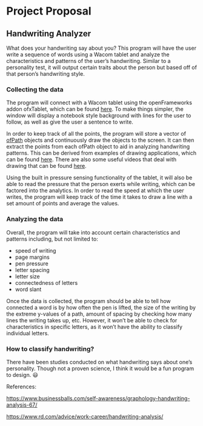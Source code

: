 # Project Proposal
## Handwriting Analyzer

What does your handwriting say about you? This program will have the user write a sequence of words using a Wacom tablet and analyze the characteristics and patterns of the user’s handwriting. Similar to a personality test, it will output certain traits about the person but based off of that person’s handwriting style. 

### Collecting the data

The program will connect with a Wacom tablet using the openFrameworks addon ofxTablet, which can be found [here](https://github.com/mattebb/ofxTablet). To make things simpler, the window will display a notebook style background with lines for the user to follow, as well as give the user a sentence to write. 

In order to keep track of all the points, the program will store a vector of [ofPath]( http://openframeworks.cc/documentation/graphics/ofPath/) objects and continuously draw the objects to the screen. It can then extract the points from each ofPath object to aid in analyzing handwriting patterns. This can be derived from examples of drawing applications, which can be found [here]( https://github.com/ofZach/drawing-examples). There are also some useful videos that deal with drawing that can be found [here]( https://www.youtube.com/watch?v=ELEL8CAdVHY). 

Using the built in pressure sensing functionality of the tablet, it will also be able to read the pressure that the person exerts while writing, which can be factored into the analytics. In order to read the speed at which the user writes, the program will keep track of the time it takes to draw a line with a set amount of points and average the values. 

### Analyzing the data

Overall, the program will take into account certain characteristics and patterns including, but not limited to:
* speed of writing
* page margins
* pen pressure
* letter spacing
* letter size
* connectedness of letters
* word slant 

Once the data is collected, the program should be able to tell how connected a word is by how often the pen is lifted, the size of the writing by the extreme y-values of a path, amount of spacing by checking how many lines the writing takes up, etc. However, it won’t be able to check for characteristics in specific letters, as it won’t have the ability to classify individual letters.

### How to classify handwriting?

There have been studies conducted on what handwriting says about one’s personality. Though not a proven science, I think it would be a fun program to design. :smiley: 

References:

https://www.businessballs.com/self-awareness/graphology-handwriting-analysis-67/ 

https://www.rd.com/advice/work-career/handwriting-analysis/
